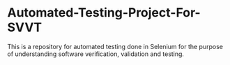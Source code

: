 # Automated-Testing-Project-For-SVVT
This is a repository for automated testing done in Selenium for the purpose of understanding software verification, validation and testing.
